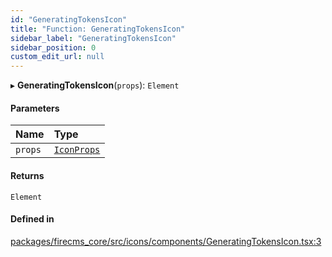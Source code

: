 ```yaml
---
id: "GeneratingTokensIcon"
title: "Function: GeneratingTokensIcon"
sidebar_label: "GeneratingTokensIcon"
sidebar_position: 0
custom_edit_url: null
---
```


▸ **GeneratingTokensIcon**(`props`): `Element`

#### Parameters

| Name | Type |
| :------ | :------ |
| `props` | [`IconProps`](../types/IconProps.md) |

#### Returns

`Element`

#### Defined in

[packages/firecms_core/src/icons/components/GeneratingTokensIcon.tsx:3](https://github.com/FireCMSco/firecms/blob/d45f3739/packages/firecms_core/src/icons/components/GeneratingTokensIcon.tsx#L3)
